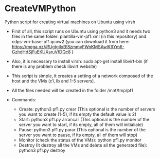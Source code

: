 # CreateVMPython
Python script for creating virtual machines on Ubuntu using virsh

- First of all, this script runs on Ubuntu using python3 and it needs two files in the same folder: plantilla-vm-pf1.xml (in this repository) and cdps-vm-base-pf1.qcow2 (you can download it from here: https://mega.nz/#!UgtgiIxB!8zmmvFWnKMSAwlK6Ym6-GzhdHdSjFuEKUXsruVfDQc8 )
- Also, it is necessary to install virsh: sudo apt-get install libvirt-bin (if there is any problem check libvirt website)

- This script is simple, it creates a setting of a network composed of the host and the VMs (c1, lb and 1-5 servers).
- All the files needed will be created in the folder /mnt/tmp/pf1

- Commands: 
  - Create: python3 pf1.py crear <optional> (This optional is the number of servers you want to create (1-5), if its empty the default value is 2)
  - Start: python3 pf1.py arrancar <optional> (This optional is the number of the server you want to start, if its empty, all of them will initialiate)
  - Pause: python3 pf1.py parar <optional> (This optional is the number of the server you want to pause, if its empty, all of them will stop)
  - Monitor (check the status of the VMs): python pf1.py monitor
  - Destroy (It destroy all the VMs and delete all the generated file): python3 pf1.py destroy
